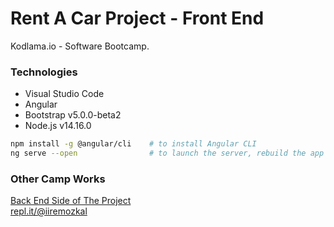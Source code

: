 # Rent A Car Project - Front End 

Kodlama.io - Software Bootcamp.


### Technologies  

* Visual Studio Code  
* Angular 
* Bootstrap v5.0.0-beta2
* Node.js v14.16.0


```bash
npm install -g @angular/cli    # to install Angular CLI  
ng serve --open                # to launch the server, rebuild the app
```

### Other Camp Works
[Back End Side of The Project](https://github.com/iremozkal/KodlamaIO_RentACar)  
[repl.it/@iiremozkal](https://repl.it/@iiremozkal)
